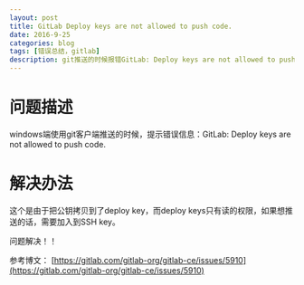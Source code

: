 ```yaml
---
layout: post
title: GitLab Deploy keys are not allowed to push code.
date: 2016-9-25
categories: blog
tags: [错误总结，gitlab]
description: git推送的时候报错GitLab: Deploy keys are not allowed to push code.
---
```


# 问题描述

windows端使用git客户端推送的时候，提示错误信息：GitLab: Deploy keys are not allowed to push code.

# 解决办法

这个是由于把公钥拷贝到了deploy key，而deploy keys只有读的权限，如果想推送的话，需要加入到SSH key。

问题解决！！

参考博文： [https://gitlab.com/gitlab-org/gitlab-ce/issues/5910](https://gitlab.com/gitlab-org/gitlab-ce/issues/5910)